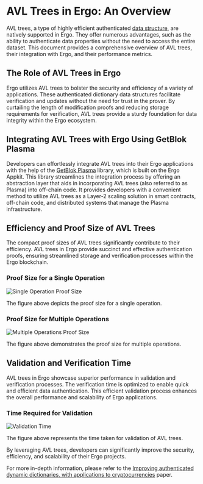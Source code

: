 # AVL Trees in Ergo: An Overview

AVL trees, a type of highly efficient authenticated [data structure](data-structures.md), are natively supported in Ergo. They offer numerous advantages, such as the ability to authenticate data properties without the need to access the entire dataset. This document provides a comprehensive overview of AVL trees, their integration with Ergo, and their performance metrics.

## The Role of AVL Trees in Ergo

Ergo utilizes AVL trees to bolster the security and efficiency of a variety of applications. These authenticated dictionary data structures facilitate verification and updates without the need for trust in the prover. By curtailing the length of modification proofs and reducing storage requirements for verification, AVL trees provide a sturdy foundation for data integrity within the Ergo ecosystem.

## Integrating AVL Trees with Ergo Using GetBlok Plasma

Developers can effortlessly integrate AVL trees into their Ergo applications with the help of the [GetBlok Plasma](plasma.md) library, which is built on the Ergo Appkit. This library streamlines the integration process by offering an abstraction layer that aids in incorporating AVL trees (also referred to as Plasma) into off-chain code. It provides developers with a convenient method to utilize AVL trees as a Layer-2 scaling solution in smart contracts, off-chain code, and distributed systems that manage the Plasma infrastructure.

## Efficiency and Proof Size of AVL Trees

The compact proof sizes of AVL trees significantly contribute to their efficiency. AVL trees in Ergo provide succinct and effective authentication proofs, ensuring streamlined storage and verification processes within the Ergo blockchain.

### Proof Size for a Single Operation

![Single Operation Proof Size](../../assets/img/avl/single_op_proof.png)

The figure above depicts the proof size for a single operation.

### Proof Size for Multiple Operations

![Multiple Operations Proof Size](../../assets/img/avl/multiple_op_proof.png)

The figure above demonstrates the proof size for multiple operations.

## Validation and Verification Time

AVL trees in Ergo showcase superior performance in validation and verification processes. The verification time is optimized to enable quick and efficient data authentication. This efficient validation process enhances the overall performance and scalability of Ergo applications.

### Time Required for Validation

![Validation Time](../../assets/img/avl/validation_time.png)

The figure above represents the time taken for validation of AVL trees.

By leveraging AVL trees, developers can significantly improve the security, efficiency, and scalability of their Ergo projects.

For more in-depth information, please refer to the [Improving authenticated dynamic dictionaries, with applications to cryptocurrencies](https://eprint.iacr.org/2016/994.pdf) paper.
